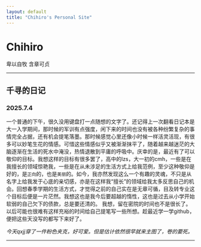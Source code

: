 ```yaml
---
layout: default
title: "Chihiro's Personal Site"
---
```


# Chihiro

卑以自牧 含章可贞 


---

## 千寻的日记

### 2025.7.4

一个普通的下午，很久没用键盘打一点随想的文字了。还记得上一次翻看日记本是大一入学期间，那时候的军训有点强度，闲下来的时间也没有被各种纷繁复杂的事情完全占据，还有机会提笔落墨。那时候感觉心里还像小时候一样活灵活现，有很多可以妙笔生花的情感。可惜这些情感似乎又被渐渐抹平了，随着越来越迷茫的大脑逐渐在生活的死水中淹没，热情退散到平庸的呼吸中。庆幸的是，最近有了可以敬仰的目标。我想这样的目标有很多罢了，高中的lzs，大一初的cmh，一些是在我擅长的领域惊艳我，一些是在从未涉足的生活方式上给我范例，至少这种敬仰是好的，是`正向`的，也是`美丽`的。如今，我亦然发现这么一个有趣的灵魂，不只是从名字上给我发于心底的亲切感，亦是在这样我“擅长”的领域给我太多反思自己的机会。回想春季学期的生活方式，才觉得之前的自己实在是无章可循，目及转专业这个目标后便是一片茫然。我想这也是我今后要超越的惰性，这也是过去从小学开始软弱的自己欠下的债款，总是要还清的。
  我想，留在密院的时间也不是很长了。以后可能也很难有这样充裕的时间给自己提笔写一些所想。趁最近学一学github，便把这些天没写的都写下来好了。

  
  *今天qxjj穿了一件粉色夹克，好可爱。但是估计依然很早就来主图了，卷的要死。*

---


